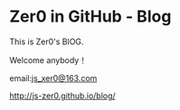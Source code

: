 Zer0 in GitHub - Blog
===============================

This is Zer0's BlOG.

Welcome anybody！

email:js_xer0@163.com

http://js-zer0.github.io/blog/

